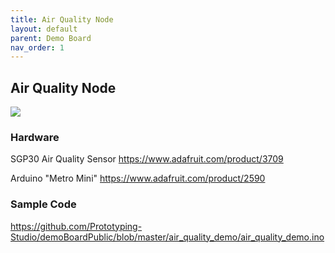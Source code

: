 ```yaml
---
title: Air Quality Node
layout: default
parent: Demo Board
nav_order: 1
---
```

## Air Quality Node
![](../attachments/pxl_20240716_214940816.jpg)

### Hardware
SGP30 Air Quality Sensor <https://www.adafruit.com/product/3709>

Arduino "Metro Mini" <https://www.adafruit.com/product/2590>

### Sample Code
<https://github.com/Prototyping-Studio/demoBoardPublic/blob/master/air_quality_demo/air_quality_demo.ino>


